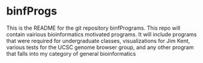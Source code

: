 # binfProgs
This is the README for the git repository binfPrograms. This repo will contain vairious bioinformatics motivated programs. It will include programs that were required for undergraduate classes, visualizations for Jim Kent, various tests for the UCSC genome browser group, and any other program that falls into my category of general bioinformatics
